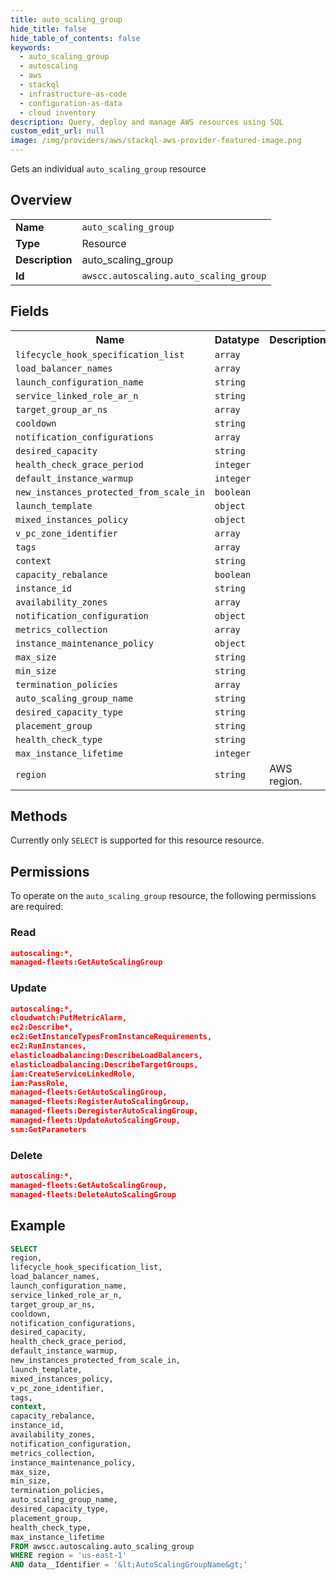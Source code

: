 ```yaml
---
title: auto_scaling_group
hide_title: false
hide_table_of_contents: false
keywords:
  - auto_scaling_group
  - autoscaling
  - aws
  - stackql
  - infrastructure-as-code
  - configuration-as-data
  - cloud inventory
description: Query, deploy and manage AWS resources using SQL
custom_edit_url: null
image: /img/providers/aws/stackql-aws-provider-featured-image.png
---
```

Gets an individual <code>auto_scaling_group</code> resource

## Overview
<table><tbody>
<tr><td><b>Name</b></td><td><code>auto_scaling_group</code></td></tr>
<tr><td><b>Type</b></td><td>Resource</td></tr>
<tr><td><b>Description</b></td><td>auto_scaling_group</td></tr>
<tr><td><b>Id</b></td><td><code>awscc.autoscaling.auto_scaling_group</code></td></tr>
</tbody></table>

## Fields
<table><tbody>
<tr><th>Name</th><th>Datatype</th><th>Description</th></tr>
<tr><td><code>lifecycle_hook_specification_list</code></td><td><code>array</code></td><td></td></tr>
<tr><td><code>load_balancer_names</code></td><td><code>array</code></td><td></td></tr>
<tr><td><code>launch_configuration_name</code></td><td><code>string</code></td><td></td></tr>
<tr><td><code>service_linked_role_ar_n</code></td><td><code>string</code></td><td></td></tr>
<tr><td><code>target_group_ar_ns</code></td><td><code>array</code></td><td></td></tr>
<tr><td><code>cooldown</code></td><td><code>string</code></td><td></td></tr>
<tr><td><code>notification_configurations</code></td><td><code>array</code></td><td></td></tr>
<tr><td><code>desired_capacity</code></td><td><code>string</code></td><td></td></tr>
<tr><td><code>health_check_grace_period</code></td><td><code>integer</code></td><td></td></tr>
<tr><td><code>default_instance_warmup</code></td><td><code>integer</code></td><td></td></tr>
<tr><td><code>new_instances_protected_from_scale_in</code></td><td><code>boolean</code></td><td></td></tr>
<tr><td><code>launch_template</code></td><td><code>object</code></td><td></td></tr>
<tr><td><code>mixed_instances_policy</code></td><td><code>object</code></td><td></td></tr>
<tr><td><code>v_pc_zone_identifier</code></td><td><code>array</code></td><td></td></tr>
<tr><td><code>tags</code></td><td><code>array</code></td><td></td></tr>
<tr><td><code>context</code></td><td><code>string</code></td><td></td></tr>
<tr><td><code>capacity_rebalance</code></td><td><code>boolean</code></td><td></td></tr>
<tr><td><code>instance_id</code></td><td><code>string</code></td><td></td></tr>
<tr><td><code>availability_zones</code></td><td><code>array</code></td><td></td></tr>
<tr><td><code>notification_configuration</code></td><td><code>object</code></td><td></td></tr>
<tr><td><code>metrics_collection</code></td><td><code>array</code></td><td></td></tr>
<tr><td><code>instance_maintenance_policy</code></td><td><code>object</code></td><td></td></tr>
<tr><td><code>max_size</code></td><td><code>string</code></td><td></td></tr>
<tr><td><code>min_size</code></td><td><code>string</code></td><td></td></tr>
<tr><td><code>termination_policies</code></td><td><code>array</code></td><td></td></tr>
<tr><td><code>auto_scaling_group_name</code></td><td><code>string</code></td><td></td></tr>
<tr><td><code>desired_capacity_type</code></td><td><code>string</code></td><td></td></tr>
<tr><td><code>placement_group</code></td><td><code>string</code></td><td></td></tr>
<tr><td><code>health_check_type</code></td><td><code>string</code></td><td></td></tr>
<tr><td><code>max_instance_lifetime</code></td><td><code>integer</code></td><td></td></tr>
<tr><td><code>region</code></td><td><code>string</code></td><td>AWS region.</td></tr>

</tbody></table>

## Methods
Currently only <code>SELECT</code> is supported for this resource resource.

## Permissions

To operate on the <code>auto_scaling_group</code> resource, the following permissions are required:

### Read
```json
autoscaling:*,
managed-fleets:GetAutoScalingGroup
```

### Update
```json
autoscaling:*,
cloudwatch:PutMetricAlarm,
ec2:Describe*,
ec2:GetInstanceTypesFromInstanceRequirements,
ec2:RunInstances,
elasticloadbalancing:DescribeLoadBalancers,
elasticloadbalancing:DescribeTargetGroups,
iam:CreateServiceLinkedRole,
iam:PassRole,
managed-fleets:GetAutoScalingGroup,
managed-fleets:RegisterAutoScalingGroup,
managed-fleets:DeregisterAutoScalingGroup,
managed-fleets:UpdateAutoScalingGroup,
ssm:GetParameters
```

### Delete
```json
autoscaling:*,
managed-fleets:GetAutoScalingGroup,
managed-fleets:DeleteAutoScalingGroup
```


## Example
```sql
SELECT
region,
lifecycle_hook_specification_list,
load_balancer_names,
launch_configuration_name,
service_linked_role_ar_n,
target_group_ar_ns,
cooldown,
notification_configurations,
desired_capacity,
health_check_grace_period,
default_instance_warmup,
new_instances_protected_from_scale_in,
launch_template,
mixed_instances_policy,
v_pc_zone_identifier,
tags,
context,
capacity_rebalance,
instance_id,
availability_zones,
notification_configuration,
metrics_collection,
instance_maintenance_policy,
max_size,
min_size,
termination_policies,
auto_scaling_group_name,
desired_capacity_type,
placement_group,
health_check_type,
max_instance_lifetime
FROM awscc.autoscaling.auto_scaling_group
WHERE region = 'us-east-1'
AND data__Identifier = '&lt;AutoScalingGroupName&gt;'
```
